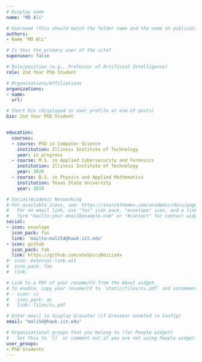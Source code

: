 ```yaml
---
# Display name
name: "MD Ali"

# Username (this should match the folder name and the name on publications)
authors:
- Name "MD Ali"

# Is this the primary user of the site?
superuser: false

# Role/position (e.g., Professor of Artificial Intelligence)
role: 2nd Year PhD Student

# Organizations/Affiliations
organizations:
- name: 
  url: 

# Short bio (displayed in user profile at end of posts)
bio: 2nd Year PhD Student 


education:
  courses:
  - course: PhD in Computer Science
    institution: Illinois Institute of Technology
    year: in progress
  - course: M.S. in Applied Cybersecurity and Forensics
    institution: Illinois Institute of Technology
    year: 2020
  - course: B.S. in Physics and Applied Mathematics
    institution: Texas State University
    year: 2019

# Social/Academic Networking
# For available icons, see: https://sourcethemes.com/academic/docs/page-builder/#icons
#   For an email link, use "fas" icon pack, "envelope" icon, and a link in the
#   form "mailto:your-email@example.com" or "#contact" for contact widget.
social:
- icon: envelope
  icon_pack: fas
  link: 'mailto:mali54@hawk.iit.edu'
- icon: github
  icon_pack: fab
  link: https://github.com/xXxSpicyBoiiixXx
#- icon: external-link-alt
#  icon_pack: fas
#  link: 

# Link to a PDF of your resume/CV from the About widget.
# To enable, copy your resume/CV to `static/files/cv.pdf` and uncomment the lines below.
# - icon: cv
#   icon_pack: ai
#   link: files/cv.pdf

# Enter email to display Gravatar (if Gravatar enabled in Config)
email: "mali54@hawk.iit.edu"

# Organizational groups that you belong to (for People widget)
#   Set this to `[]` or comment out if you are not using People widget.
user_groups:
- PhD Students
---
```

